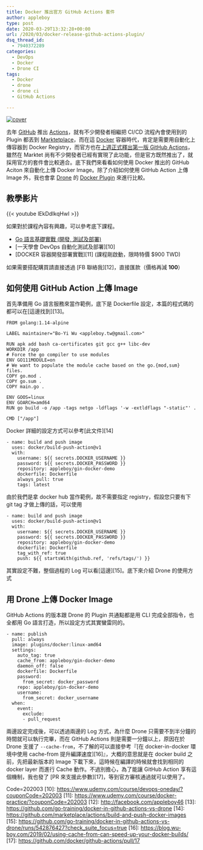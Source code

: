```yaml
---
title: Docker 推出官方 GitHub Actions 套件
author: appleboy
type: post
date: 2020-03-29T13:32:28+00:00
url: /2020/03/docker-release-github-actions-plugin/
dsq_thread_id:
  - 7940372289
categories:
  - DevOps
  - Docker
  - Drone CI
tags:
  - Docker
  - drone
  - drone ci
  - GitHub Actions

---
```

[![cover][1]][1]

去年 [GitHub][2] 推出 [Actions][3]，就有不少開發者相繼把 CI/CD 流程內會使用到的 Plugin 都丟到 [Marktetplace][4]，而在這 [Docker][5] 容器時代，肯定是需要用自動化上傳容器到 Docker Registry，而官方也在[上週正式釋出第一版 GitHub Actions][6]，雖然在 Marktet 尚有不少開發者已經有實現了此功能，但是官方既然推出了，就採用官方的套件會比較適合。底下我們來看看如何使用 Docker 推出的 GitHub Aciton 來自動化上傳 Docker Image。除了介紹如何使用 GitHub Action 上傳 Image 外，我也會拿 [Drone][7] 的 [Docker Plugin][8] 來進行比較。

<!--more-->

## 教學影片

{{< youtube lEkDdIkqHwI >}}

如果對於課程內容有興趣，可以參考底下課程。

  * [Go 語言基礎實戰 (開發, 測試及部署)][9]
  * [一天學會 DevOps 自動化測試及部署][10]
  * [DOCKER 容器開發部署實戰][11] (課程剛啟動，限時特價 $900 TWD)

如果需要搭配購買請直接透過 [FB 聯絡我][12]，直接匯款（價格再減 **100**）

## 如何使用 GitHub Action 上傳 Image

首先準備用 Go 語言服務來當作範例，底下是 Dockerfile 設定，本篇的程式碼的都可以在[這邊找到][13]。

<pre><code class="language-dockerfile">FROM golang:1.14-alpine

LABEL maintainer="Bo-Yi Wu &lt;appleboy.tw@gmail.com&gt;"

RUN apk add bash ca-certificates git gcc g++ libc-dev
WORKDIR /app
# Force the go compiler to use modules
ENV GO111MODULE=on
# We want to populate the module cache based on the go.{mod,sum} files.
COPY go.mod .
COPY go.sum .
COPY main.go .

ENV GOOS=linux
ENV GOARCH=amd64
RUN go build -o /app -tags netgo -ldflags &#039;-w -extldflags "-static"&#039; .

CMD ["/app"]</code></pre>

Docker 詳細的設定方式可以參考[此文件][14]

<pre><code class="language-yml">- name: build and push image
  uses: docker/build-push-action@v1
  with:
    username: ${{ secrets.DOCKER_USERNAME }}
    password: ${{ secrets.DOCKER_PASSWORD }}
    repository: appleboy/gin-docker-demo
    dockerfile: Dockerfile
    always_pull: true
    tags: latest</code></pre>

由於我們是拿 docker hub 當作範例，故不需要指定 registry，假設您只要有下 git tag 才做上傳的話，可以使用

<pre><code class="language-yaml">- name: build and push image
  uses: docker/build-push-action@v1
  with:
    username: ${{ secrets.DOCKER_USERNAME }}
    password: ${{ secrets.DOCKER_PASSWORD }}
    repository: appleboy/gin-docker-demo
    dockerfile: Dockerfile
    tag_with_ref: true
    push: ${{ startsWith(github.ref, &#039;refs/tags/&#039;) }}</code></pre>

其實設定不難，整個過程的 Log 可以看[這邊][15]。底下來介紹 Drone 的使用方式

## 用 Drone 上傳 Docker Image

GitHub Actions 的版本跟 Drone 的 Plugin 共通點都是用 CLI 完成全部指令，也全都用 Go 語言打造，所以設定方式其實蠻雷同的。

<pre><code class="language-yaml">- name: publish
  pull: always
  image: plugins/docker:linux-amd64
  settings:
    auto_tag: true
    cache_from: appleboy/gin-docker-demo
    daemon_off: false
    dockerfile: Dockerfile
    password:
      from_secret: docker_password
    repo: appleboy/gin-docker-demo
    username:
      from_secret: docker_username
  when:
    event:
      exclude:
      - pull_request</code></pre>

兩邊設定完成後，可以透過兩邊的 Log 方式，為什麼 Drone 只需要不到半分鐘的時間就可以執行完畢，而在 GitHub Actions 則是需要一分鐘以上，原因在於 Drone 支援了 `--cache-from`，不了解的可以直接參考『[在 docker-in-docker 環境中使用 cache-from 提升編譯速度][16]』，大概的意思就是在 docker build 之前，先把最新版本的 Image 下載下來，這時候在編譯的時候就會找到相同的 docker layer 而進行 Cache 動作。不過別擔心，為了能讓 GitHub Action 享有這個機制，我也發了 [PR 來支援此參數][17]，等到官方審核通過就可以使用了。

 [1]: https://lh3.googleusercontent.com/HM1o-XLKQSuzYOobmH10dENcm8KwZ3eMqHt99LWMLHMw_14CBHJEr8xuktBUvQFInGX1oLetjI97GkoHCTWFzaXLT_-YBVNv0_jsHYS1Fd2mDXk-v68I4itwP54-4eSZiQ3MewsF47U=w1920-h1080 "cover"
 [2]: https://github.com
 [3]: https://github.com/features/actions
 [4]: https://github.com/marketplace?type=actions
 [5]: https://docker.com
 [6]: https://www.docker.com/blog/first-docker-github-action-is-here/
 [7]: https://drone.io/
 [8]: http://plugins.drone.io/drone-plugins/drone-docker/
 [9]: https://www.udemy.com/course/golang-fight/?coupon
Code=202003
 [10]: https://www.udemy.com/course/devops-oneday/?couponCode=202003
 [11]: https://www.udemy.com/course/docker-practice/?couponCode=202003
 [12]: http://facebook.com/appleboy46
 [13]: https://github.com/go-training/docker-in-github-actions-vs-drone
 [14]: https://github.com/marketplace/actions/build-and-push-docker-images
 [15]: https://github.com/go-training/docker-in-github-actions-vs-drone/runs/542876427?check_suite_focus=true
 [16]: https://blog.wu-boy.com/2019/02/using-cache-from-can-speed-up-your-docker-builds/
 [17]: https://github.com/docker/github-actions/pull/17
